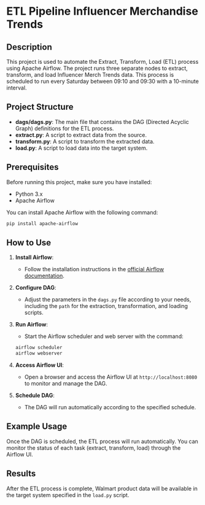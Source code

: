 # ETL Pipeline Influencer Merchandise Trends

## Description
This project is used to automate the Extract, Transform, Load (ETL) process using Apache Airflow. The project runs three separate nodes to extract, transform, and load Influencer Merch Trends data. This process is scheduled to run every Saturday between 09:10 and 09:30 with a 10-minute interval.

## Project Structure
- **dags/dags.py**: The main file that contains the DAG (Directed Acyclic Graph) definitions for the ETL process.
- **extract.py**: A script to extract data from the source.
- **transform.py**: A script to transform the extracted data.
- **load.py**: A script to load data into the target system.

## Prerequisites
Before running this project, make sure you have installed:
- Python 3.x
- Apache Airflow

You can install Apache Airflow with the following command:
```bash
pip install apache-airflow
```

## How to Use
1. **Install Airflow**: 
   - Follow the installation instructions in the [official Airflow documentation](https://airflow.apache.org/docs/apache-airflow/stable/installation/index.html).

2. **Configure DAG**: 
   - Adjust the parameters in the `dags.py` file according to your needs, including the `path` for the extraction, transformation, and loading scripts.

3. **Run Airflow**: 
   - Start the Airflow scheduler and web server with the command:
   ```bash
   airflow scheduler
   airflow webserver
   ```

4. **Access Airflow UI**: 
   - Open a browser and access the Airflow UI at `http://localhost:8080` to monitor and manage the DAG.

5. **Schedule DAG**: 
   - The DAG will run automatically according to the specified schedule.

## Example Usage
Once the DAG is scheduled, the ETL process will run automatically. You can monitor the status of each task (extract, transform, load) through the Airflow UI.

## Results
After the ETL process is complete, Walmart product data will be available in the target system specified in the `load.py` script.